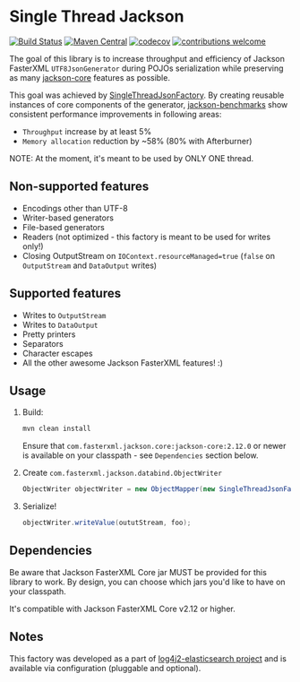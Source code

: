 # Single Thread Jackson

[![Build Status](https://travis-ci.com/appenders/appenders-jackson-st.svg?branch=main)](https://travis-ci.com/github/appenders/appenders-jackson-st)
[![Maven Central](https://maven-badges.herokuapp.com/maven-central/org.appenders.jackson/appenders-jackson-st/badge.svg)](https://maven-badges.herokuapp.com/maven-central/org.appenders.jackson/appenders-jackson-st/badge.svg)
[![codecov](https://codecov.io/gh/appenders/appenders-jackson-st/branch/main/graph/badge.svg?token=UHMX2NODNW)](https://codecov.io/gh/appenders/appenders-jackson-st)
[![contributions welcome](https://img.shields.io/badge/contributions-welcome-brightgreen.svg?style=flat)](https://github.com/appenders/appenders-jackson-st)

The goal of this library is to increase throughput and efficiency of Jackson FasterXML `UTF8JsonGenerator` during POJOs serialization while preserving as many [jackson-core](https://github.com/FasterXML/jackson-core) features as possible.

This goal was achieved by [SingleThreadJsonFactory](https://github.com/appenders/appenders-jackson-st/blob/main/src/main/java/org/appenders/jackson/singlethread/SingleThreadJsonFactory.java). By creating reusable instances of core components of the generator, [jackson-benchmarks](https://github.com/FasterXML/jackson-benchmarks) show consistent performance improvements in following areas:
* `Throughput` increase by at least 5%
* `Memory allocation` reduction by ~58% (80% with Afterburner)

NOTE: At the moment, it's meant to be used by ONLY ONE thread.

## Non-supported features

* Encodings other than UTF-8
* Writer-based generators
* File-based generators
* Readers (not optimized - this factory is meant to be used for writes only!)
* Closing OutputStream on `IOContext.resourceManaged=true` (`false` on `OutputStream` and `DataOutput` writes)

## Supported features

* Writes to `OutputStream`
* Writes to `DataOutput`
* Pretty printers
* Separators
* Character escapes
* All the other awesome Jackson FasterXML features! :)

## Usage

1. Build:
    ```bash
   mvn clean install
    ```

   Ensure that `com.fasterxml.jackson.core:jackson-core:2.12.0` or newer is available on your classpath - see `Dependencies` section below.


2. Create `com.fasterxml.jackson.databind.ObjectWriter`
    ```java
    ObjectWriter objectWriter = new ObjectMapper(new SingleThreadJsonFactory()).writerFor(Foo.class);
    ```

3. Serialize!
    ```java
   objectWriter.writeValue(oututStream, foo);
   ```

## Dependencies

Be aware that Jackson FasterXML Core jar MUST be provided for this library to work. By design, you can choose which jars you'd like to have on your classpath.

It's compatible with Jackson FasterXML Core v2.12 or higher.

## Notes

This factory was developed as a part of [log4j2-elasticsearch project](https://github.com/rfoltyns/log4j2-elasticsearch) and is available via configuration (pluggable and optional).